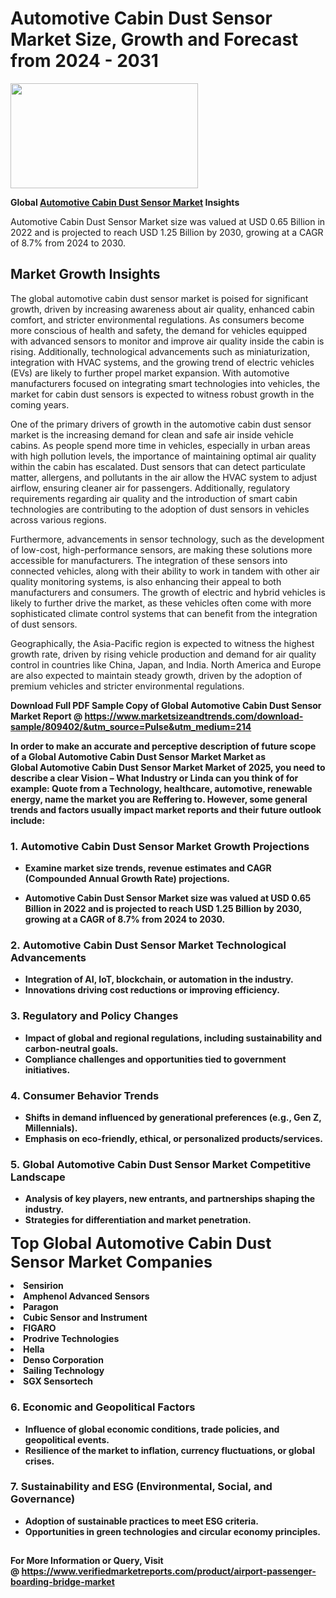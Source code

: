 <H1>Automotive Cabin Dust Sensor Market Size, Growth and Forecast from 2024 - 2031</H1><img class="aligncenter size-medium wp-image-584254" src="https://thirdeyenews.in/wp-content/uploads/2024/09/Global-Market-Research-300x168.jpeg" alt="" width="300" height="168" /><p><strong>Global&nbsp;<a href="https://www.marketsizeandtrends.com/download-sample/809402/&amp;utm_source=Pulse&amp;utm_medium=214">Automotive Cabin Dust Sensor Market</a> Insights</strong></p><p>Automotive Cabin Dust Sensor Market size was valued at USD 0.65 Billion in 2022 and is projected to reach USD 1.25 Billion by 2030, growing at a CAGR of 8.7% from 2024 to 2030.</p><p><h2>Market Growth Insights</h2> <p>The global automotive cabin dust sensor market is poised for significant growth, driven by increasing awareness about air quality, enhanced cabin comfort, and stricter environmental regulations. As consumers become more conscious of health and safety, the demand for vehicles equipped with advanced sensors to monitor and improve air quality inside the cabin is rising. Additionally, technological advancements such as miniaturization, integration with HVAC systems, and the growing trend of electric vehicles (EVs) are likely to further propel market expansion. With automotive manufacturers focused on integrating smart technologies into vehicles, the market for cabin dust sensors is expected to witness robust growth in the coming years.</p> <p><strong></strong></p> <p>One of the primary drivers of growth in the automotive cabin dust sensor market is the increasing demand for clean and safe air inside vehicle cabins. As people spend more time in vehicles, especially in urban areas with high pollution levels, the importance of maintaining optimal air quality within the cabin has escalated. Dust sensors that can detect particulate matter, allergens, and pollutants in the air allow the HVAC system to adjust airflow, ensuring cleaner air for passengers. Additionally, regulatory requirements regarding air quality and the introduction of smart cabin technologies are contributing to the adoption of dust sensors in vehicles across various regions.</p> <p>Furthermore, advancements in sensor technology, such as the development of low-cost, high-performance sensors, are making these solutions more accessible for manufacturers. The integration of these sensors into connected vehicles, along with their ability to work in tandem with other air quality monitoring systems, is also enhancing their appeal to both manufacturers and consumers. The growth of electric and hybrid vehicles is likely to further drive the market, as these vehicles often come with more sophisticated climate control systems that can benefit from the integration of dust sensors.</p> <p>Geographically, the Asia-Pacific region is expected to witness the highest growth rate, driven by rising vehicle production and demand for air quality control in countries like China, Japan, and India. North America and Europe are also expected to maintain steady growth, driven by the adoption of premium vehicles and stricter environmental regulations.</p> <p><strong></p><p><span class=""><strong>Download Full PDF Sample Copy of Global Automotive Cabin Dust Sensor Market Report</strong> @ <a href="https://www.marketsizeandtrends.com/download-sample/809402/&amp;utm_source=Pulse&amp;utm_medium=214" target="_blank">https://www.marketsizeandtrends.com/download-sample/809402/&amp;utm_source=Pulse&amp;utm_medium=214</a></span></p><p>In order to make an accurate and perceptive description of future scope of a Global&nbsp;Automotive Cabin Dust Sensor Market Market as Global&nbsp;Automotive Cabin Dust Sensor Market Market of 2025, you need to describe a clear Vision &ndash; What Industry or Linda can you think of for example: Quote from a Technology, healthcare, automotive, renewable energy, name the market you are Reffering to. However, some general trends and factors usually impact market reports and their future outlook include:</p><h3>1.&nbsp;<strong>Automotive Cabin Dust Sensor Market Growth Projections</strong></h3><ul><li>Examine market size trends, revenue estimates and CAGR (Compounded Annual Growth Rate) projections.</li><li><p>Automotive Cabin Dust Sensor Market size was valued at USD 0.65 Billion in 2022 and is projected to reach USD 1.25 Billion by 2030, growing at a CAGR of 8.7% from 2024 to 2030.</p></li></ul><h3>2.&nbsp;<strong>Automotive Cabin Dust Sensor Market Technological Advancements</strong></h3><ul><li>Integration of AI, IoT, blockchain, or automation in the industry.</li><li>Innovations driving cost reductions or improving efficiency.</li></ul><h3>3.&nbsp;<strong>Regulatory and Policy Changes</strong></h3><ul><li>Impact of global and regional regulations, including sustainability and carbon-neutral goals.</li><li>Compliance challenges and opportunities tied to government initiatives.</li></ul><h3>4.&nbsp;<strong>Consumer Behavior Trends</strong></h3><ul><li>Shifts in demand influenced by generational preferences (e.g., Gen Z, Millennials).</li><li>Emphasis on eco-friendly, ethical, or personalized products/services.</li></ul><h3>5.&nbsp;<strong>Global Automotive Cabin Dust Sensor Market Competitive Landscape</strong></h3><ul><li>Analysis of key players, new entrants, and partnerships shaping the industry.</li><li>Strategies for differentiation and market penetration.</li></ul><p data-pm-slice="1 1 []"><span style="color: inherit; font-family: inherit; font-size: 25px;">Top Global Automotive Cabin Dust Sensor Market Companies</span></p><div class="" data-test-id=""><p><li>Sensirion</li><li> Amphenol Advanced Sensors</li><li> Paragon</li><li> Cubic Sensor and Instrument</li><li> FIGARO</li><li> Prodrive Technologies</li><li> Hella</li><li> Denso Corporation</li><li> Sailing Technology</li><li> SGX Sensortech</li></p></div><h3>6.&nbsp;<strong>Economic and Geopolitical Factors</strong></h3><ul><li>Influence of global economic conditions, trade policies, and geopolitical events.</li><li>Resilience of the market to inflation, currency fluctuations, or global crises.</li></ul><h3>7.&nbsp;<strong>Sustainability and ESG (Environmental, Social, and Governance)</strong></h3><ul><li>Adoption of sustainable practices to meet ESG criteria.</li><li>Opportunities in green technologies and circular economy principles.</li></ul><h2><strong style="font-size: 14px;">For More Information or Query, Visit @&nbsp;</strong><a style="background-color: #ffffff; font-size: 14px;" href="https://www.marketsizeandtrends.com/report/automotive-cabin-dust-sensor-market/" target="_blank">https://www.verifiedmarketreports.com/product/airport-passenger-boarding-bridge-market</a></h2>
